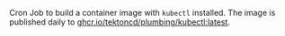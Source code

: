 Cron Job to build a container image with `kubectl` installed.
The image is published daily to [ghcr.io/tektoncd/plumbing/kubectl:latest](ghcr.io/tektoncd/plumbing/kubectl:latest).
